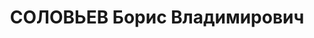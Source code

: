 ---
title: СОЛОВЬЕВ Борис Владимирович
description: 'Род. в 1905, Галичский р-н, г. Галич. Проживал: Киевский военный округ,
  23-я кав. дивизия. 23-я кав. дивизия, Киевский военный округ, нач. ветслужбы, военврач
  2-го ранга.

  Арестован 14.10.1937. Обв.: измена Родине. Подрывная вредительская деятельность.
  Участие в контрреволюционной организации. Статья УК 58-1 «б», 58-11, 58-8. Приговор:
  25.11.1937 – ВМН с конфискацией имущества и лишением воинского звания. Расстрелян
  25.11.1937.

  Реабилитирован 13.07.1957'
---